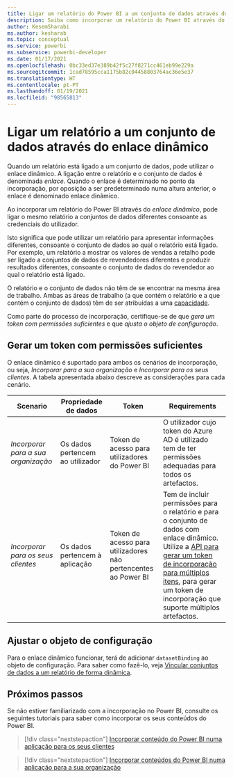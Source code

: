 ```yaml
---
title: Ligar um relatório do Power BI a um conjunto de dados através do enlace dinâmico
description: Saiba como incorporar um relatório do Power BI através do enlace dinâmico na análise incorporada do Power BI.
author: KesemSharabi
ms.author: kesharab
ms.topic: conceptual
ms.service: powerbi
ms.subservice: powerbi-developer
ms.date: 01/17/2021
ms.openlocfilehash: 0bc33ed37e389b42f5c27f8271cc461eb99e229a
ms.sourcegitcommit: 1cad78595cca1175b82c04458803764ac36e5e37
ms.translationtype: HT
ms.contentlocale: pt-PT
ms.lasthandoff: 01/19/2021
ms.locfileid: "98565813"
---
```

# <a name="connect-a-report-to-a-dataset-using-dynamic-binding"></a>Ligar um relatório a um conjunto de dados através do enlace dinâmico 

Quando um relatório está ligado a um conjunto de dados, pode utilizar o enlace dinâmico. A ligação entre o relatório e o conjunto de dados é denominada *enlace*. Quando o enlace é determinado no ponto da incorporação, por oposição a ser predeterminado numa altura anterior, o enlace é denominado enlace dinâmico.

Ao incorporar um relatório do Power BI através do *enlace dinâmico*, pode ligar o mesmo relatório a conjuntos de dados diferentes consoante as credenciais do utilizador.

Isto significa que pode utilizar um relatório para apresentar informações diferentes, consoante o conjunto de dados ao qual o relatório está ligado. Por exemplo, um relatório a mostrar os valores de vendas a retalho pode ser ligado a conjuntos de dados de revendedores diferentes e produzir resultados diferentes, consoante o conjunto de dados do revendedor ao qual o relatório está ligado.

O relatório e o conjunto de dados não têm de se encontrar na mesma área de trabalho. Ambas as áreas de trabalho (a que contém o relatório e a que contém o conjunto de dados) têm de ser atribuídas a uma [capacidade](azure-pbie-create-capacity.md).

Como parte do processo de incorporação, certifique-se de que *gera um token com permissões suficientes* e que *ajusta o objeto de configuração*.

## <a name="generating-a-token-with-sufficient-permissions"></a>Gerar um token com permissões suficientes

O enlace dinâmico é suportado para ambos os cenários de incorporação, ou seja, *Incorporar para a sua organização* e *Incorporar para os seus clientes*. A tabela apresentada abaixo descreve as considerações para cada cenário.

|Scenario  |Propriedade de dados  |Token  |Requirements  |
|---------|---------|---------|---------|
|*Incorporar para a sua organização*    |Os dados pertencem ao utilizador         |Token de acesso para utilizadores do Power BI         |O utilizador cujo token do Azure AD é utilizado tem de ter permissões adequadas para todos os artefactos.         |
|*Incorporar para os seus clientes*     |Os dados pertencem à aplicação         |Token de acesso para utilizadores não pertencentes ao Power BI         |Tem de incluir permissões para o relatório e para o conjunto de dados com enlace dinâmico. Utilize a [API para gerar um token de incorporação para múltiplos itens](/rest/api/power-bi/embedtoken/generatetoken), para gerar um token de incorporação que suporte múltiplos artefactos.         |

## <a name="adjusting-the-config-object"></a>Ajustar o objeto de configuração

Para o enlace dinâmico funcionar, terá de adicionar `datasetBinding` ao objeto de configuração. Para saber como fazê-lo, veja [Vincular conjuntos de dados a um relatório de forma dinâmica](/javascript/api/overview/powerbi/bind-report-datasets). 

## <a name="next-steps"></a>Próximos passos

Se não estiver familiarizado com a incorporação no Power BI, consulte os seguintes tutoriais para saber como incorporar os seus conteúdos do Power BI.

>[!div class="nextstepaction"]
>[Incorporar conteúdo do Power BI numa aplicação para os seus clientes](embed-sample-for-customers.md)

>[!div class="nextstepaction"]
>[Incorporar conteúdos do Power BI numa aplicação para a sua organização](embed-sample-for-your-organization.md)